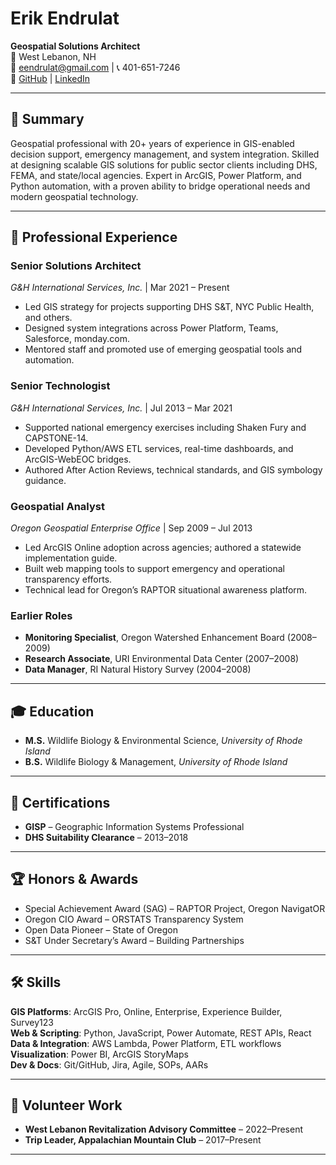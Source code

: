 # Erik Endrulat

**Geospatial Solutions Architect**  
📍 West Lebanon, NH  
📧 eendrulat@gmail.com | 📞 401-651-7246  
🧭 [GitHub](https://github.com/yourusername) | [LinkedIn](https://linkedin.com/in/yourprofile)

---

## 🧭 Summary

Geospatial professional with 20+ years of experience in GIS-enabled decision support, emergency management, and system integration. Skilled at designing scalable GIS solutions for public sector clients including DHS, FEMA, and state/local agencies. Expert in ArcGIS, Power Platform, and Python automation, with a proven ability to bridge operational needs and modern geospatial technology.

---

## 🏢 Professional Experience

### **Senior Solutions Architect**  
*G&H International Services, Inc.* | Mar 2021 – Present
- Led GIS strategy for projects supporting DHS S&T, NYC Public Health, and others.
- Designed system integrations across Power Platform, Teams, Salesforce, monday.com.
- Mentored staff and promoted use of emerging geospatial tools and automation.

### **Senior Technologist**  
*G&H International Services, Inc.* | Jul 2013 – Mar 2021
- Supported national emergency exercises including Shaken Fury and CAPSTONE-14.
- Developed Python/AWS ETL services, real-time dashboards, and ArcGIS-WebEOC bridges.
- Authored After Action Reviews, technical standards, and GIS symbology guidance.

### **Geospatial Analyst**  
*Oregon Geospatial Enterprise Office* | Sep 2009 – Jul 2013
- Led ArcGIS Online adoption across agencies; authored a statewide implementation guide.
- Built web mapping tools to support emergency and operational transparency efforts.
- Technical lead for Oregon’s RAPTOR situational awareness platform.

### **Earlier Roles**
- **Monitoring Specialist**, Oregon Watershed Enhancement Board (2008–2009)  
- **Research Associate**, URI Environmental Data Center (2007–2008)  
- **Data Manager**, RI Natural History Survey (2004–2008)

---

## 🎓 Education

- **M.S.** Wildlife Biology & Environmental Science, *University of Rhode Island*
- **B.S.** Wildlife Biology & Management, *University of Rhode Island*

---

## 📜 Certifications

- **GISP** – Geographic Information Systems Professional  
- **DHS Suitability Clearance** – 2013–2018

---

## 🏆 Honors & Awards

- Special Achievement Award (SAG) – RAPTOR Project, Oregon NavigatOR  
- Oregon CIO Award – ORSTATS Transparency System  
- Open Data Pioneer – State of Oregon  
- S&T Under Secretary’s Award – Building Partnerships

---

## 🛠️ Skills

**GIS Platforms**: ArcGIS Pro, Online, Enterprise, Experience Builder, Survey123  
**Web & Scripting**: Python, JavaScript, Power Automate, REST APIs, React  
**Data & Integration**: AWS Lambda, Power Platform, ETL workflows  
**Visualization**: Power BI, ArcGIS StoryMaps  
**Dev & Docs**: Git/GitHub, Jira, Agile, SOPs, AARs

---

## 🤝 Volunteer Work

- **West Lebanon Revitalization Advisory Committee** – 2022–Present  
- **Trip Leader, Appalachian Mountain Club** – 2017–Present

---
